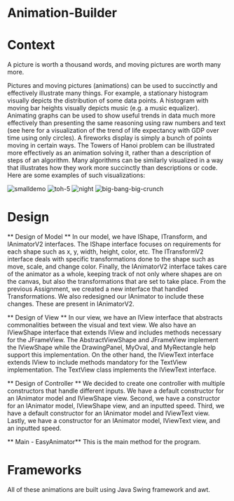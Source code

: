 # Animation-Builder

# Context

A picture is worth a thousand words, and moving pictures are worth many more.

Pictures and moving pictures (animations) can be used to succinctly and effectively illustrate many things. For example, a stationary histogram visually depicts the distribution of some data points. A histogram with moving bar heights visually depicts music (e.g. a music equalizer). Animating graphs can be used to show useful trends in data much more effectively than presenting the same reasoning using raw numbers and text (see here for a visualization of the trend of life expectancy with GDP over time using only circles). A fireworks display is simply a bunch of points moving in certain ways. The Towers of Hanoi problem can be illustrated more effectively as an animation solving it, rather than a description of steps of an algorithm. Many algorithms can be similarly visualized in a way that illustrates how they work more succinctly than descriptions or code. Here are some examples of such visualizations:

![smalldemo](https://user-images.githubusercontent.com/35156624/90906126-2ba8a800-e39f-11ea-9ab0-58348f7423d8.gif)
![toh-5](https://user-images.githubusercontent.com/35156624/90906131-2cd9d500-e39f-11ea-875c-47f4c73e33ea.gif)
![night](https://user-images.githubusercontent.com/35156624/90906142-2ea39880-e39f-11ea-9258-bbfec54dca47.gif)
![big-bang-big-crunch](https://user-images.githubusercontent.com/35156624/90923949-90bec680-e3bc-11ea-9fb8-68874dbac299.gif)

# Design 

** Design of Model ** In our model, we have IShape, ITransform, and IAnimatorV2 interfaces. The IShape interface focuses on requirements for each shape such as x, y, width, height, color, etc. The ITransformV2 interface deals with specific transformations done to the shape such as move, scale, and change color. Finally, the IAnimatorV2 interface takes care of the animator as a whole, keeping track of not only where shapes are on the canvas, but also the transformations that are set to take place. From the previous Assignment, we created a new interface that handled Transformations. We also redesigned our IAnimator to include these changes. These are present in IAnimatorV2.

** Design of View ** In our view, we have an IView interface that abstracts commonalities between the visual and text view. We also have an IViewShape interface that extends IView and includes methods necessary for the JFrameView. The AbstractViewShape and JFrameView implement the IViewShape while the DrawingPanel, MyOval, and MyRectangle help support this implementation. On the other hand, the IViewText interface extends IView to include methods mandatory for the TextView implementation. The TextView class implements the IViewText interface.

** Design of Controller ** We decided to create one controller with multiple constructors that handle different inputs. We have a default constructor for an IAnimator model and IViewShape view. Second, we have a constructor for an IAnimator model, IViewShape view, and an inputted speed. Third, we have a default constructor for an IAnimator model and IViewText view. Lastly, we have a constructor for an IAnimator model, IViewText view, and an inputted speed.

** Main - EasyAnimator** This is the main method for the program.

# Frameworks 

All of these animations are built using Java Swing framework and awt. 
